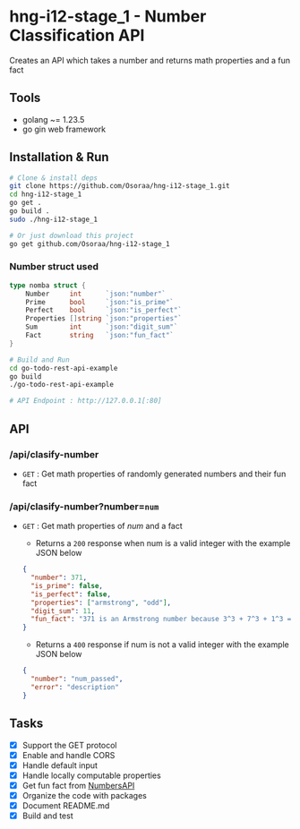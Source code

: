 # hng-i12-stage_1 - Number Classification API

Creates an API which takes a number and returns math properties and a fun fact

## Tools

- golang ~= 1.23.5
- go gin web framework

## Installation & Run

```bash
# Clone & install deps
git clone https://github.com/Osoraa/hng-i12-stage_1.git
cd hng-i12-stage_1
go get .
go build .
sudo ./hng-i12-stage_1

# Or just download this project
go get github.com/Osoraa/hng-i12-stage_1
```

### Number struct used

```go
type nomba struct {
    Number     int      `json:"number"`
    Prime      bool     `json:"is_prime"`
    Perfect    bool     `json:"is_perfect"`
    Properties []string `json:"properties"`
    Sum        int      `json:"digit_sum"`
    Fact       string   `json:"fun_fact"`
}
```

```bash
# Build and Run
cd go-todo-rest-api-example
go build
./go-todo-rest-api-example

# API Endpoint : http://127.0.0.1[:80]
```

## API

### /api/clasify-number

- `GET` : Get math properties of randomly generated numbers and their fun fact

### /api/clasify-number?number=`num`

- `GET` : Get math properties of _num_ and a fact

  - Returns a `200` response when num is a valid integer with the example JSON below

  ```json
  {
    "number": 371,
    "is_prime": false,
    "is_perfect": false,
    "properties": ["armstrong", "odd"],
    "digit_sum": 11,
    "fun_fact": "371 is an Armstrong number because 3^3 + 7^3 + 1^3 = 371"
  }
  ```
  
  - Returns a `400` response if num is not a valid integer with the example JSON below
  
  ```json
  {
    "number": "num_passed",
    "error": "description"
  }  
  ```

## Tasks

- [x] Support the GET protocol
- [x] Enable and handle CORS
- [x] Handle default input
- [x] Handle locally computable properties
- [x] Get fun fact from [NumbersAPI](http://numbersapi.com)
- [x] Organize the code with packages
- [x] Document README.md
- [x] Build and test

